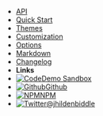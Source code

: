 -   [API](api/)
-   [Quick Start](quick-start)
-   [Themes](themes)
-   [Customization](customization)
-   [Options](options)
-   [Markdown](markdown)
-   [Changelog](changelog)
-   **Links**
-   [![Code](assets/img/code.svg)Demo Sandbox](https://codesandbox.io/s/xv36w4695o)
-   [![Github](assets/img/github.svg)Github](https://github.com/jhildenbiddle/docsify-themeable)
-   [![NPM](assets/img/npm.svg)NPM](https://www.npmjs.com/package/docsify-themeable)
-   [![Twitter](assets/img/twitter.svg)@jhildenbiddle](http://twitter.com/jhildenbiddle)
